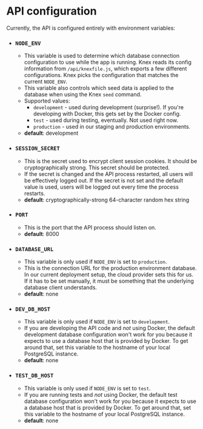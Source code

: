 # API configuration

Currently, the API is configured entirely with environment variables:

* ### `NODE_ENV`

  * This variable is used to determine which database connection configuration
    to use while the app is running. Knex reads its config information from
    `/api/knexfile.js`, which exports a few different configurations. Knex picks
    the configuration that matches the current `NODE_ENV`.
  * This variable also controls which seed data is applied to the database when
    using the Knex `seed` command.
  * Supported values:
    * `development` - used during development (surprise!). If you're developing
      with Docker, this gets set by the Docker config.
    * `test` - used during testing, eventually. Not used right now.
    * `production` - used in our staging and production environments.
  * **default**: development

* ### `SESSION_SECRET`

  * This is the secret used to encrypt client session cookies. It should be
    cryptographically strong. This secret should be protected.
  * If the secret is changed and the API process restarted, all users will be
    effectively logged out. If the secret is not set and the default value is
    used, users will be logged out every time the process restarts.
  * **default**: cryptographically-strong 64-character random hex string

* ### `PORT`

  * This is the port that the API process should listen on.
  * **default**: 8000

* ### `DATABASE_URL`

  * This variable is only used if `NODE_ENV` is set to `production`.
  * This is the connection URL for the production environment database. In our
    current deployment setup, the cloud provider sets this for us. If it has to
    be set manually, it must be something that the underlying database client
    understands.
  * **default**: none

* ### `DEV_DB_HOST`

  * This variable is only used if `NODE_ENV` is set to `development`.
  * If you are developing the API code and _not_ using Docker, the default
    development database configuration won't work for you because it expects to
    use a database host that is provided by Docker. To get around that, set this
    variable to the hostname of your local PostgreSQL instance.
  * **default**: none

* ### `TEST_DB_HOST`
  * This variable is only used if `NODE_ENV` is set to `test`.
  * If you are running tests and _not_ using Docker, the default test database
    configuration won't work for you because it expects to use a database host
    that is provided by Docker. To get around that, set this variable to the
    hostname of your local PostgreSQL instance.
  * **default**: none
